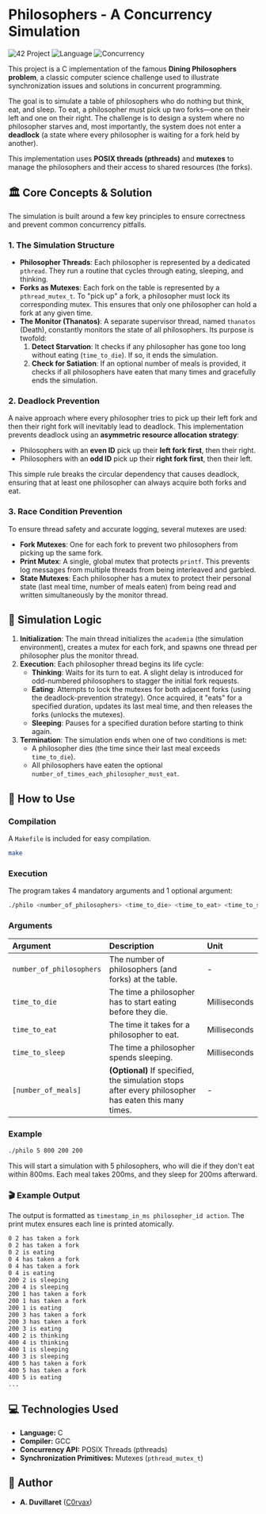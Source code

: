 # Philosophers - A Concurrency Simulation

![42 Project](https://img.shields.io/badge/42%20Project-Philosophers-blue) ![Language](https://img.shields.io/badge/Language-C-informational) ![Concurrency](https://img.shields.io/badge/Concurrency-Pthreads-critical)

This project is a C implementation of the famous **Dining Philosophers problem**, a classic computer science challenge used to illustrate synchronization issues and solutions in concurrent programming.

The goal is to simulate a table of philosophers who do nothing but think, eat, and sleep. To eat, a philosopher must pick up two forks—one on their left and one on their right. The challenge is to design a system where no philosopher starves and, most importantly, the system does not enter a **deadlock** (a state where every philosopher is waiting for a fork held by another).

This implementation uses **POSIX threads (pthreads)** and **mutexes** to manage the philosophers and their access to shared resources (the forks).

## 🏛️ Core Concepts & Solution

The simulation is built around a few key principles to ensure correctness and prevent common concurrency pitfalls.

### 1. The Simulation Structure
*   **Philosopher Threads**: Each philosopher is represented by a dedicated `pthread`. They run a routine that cycles through eating, sleeping, and thinking.
*   **Forks as Mutexes**: Each fork on the table is represented by a `pthread_mutex_t`. To "pick up" a fork, a philosopher must lock its corresponding mutex. This ensures that only one philosopher can hold a fork at any given time.
*   **The Monitor (Thanatos)**: A separate supervisor thread, named `thanatos` (Death), constantly monitors the state of all philosophers. Its purpose is twofold:
    1.  **Detect Starvation**: It checks if any philosopher has gone too long without eating (`time_to_die`). If so, it ends the simulation.
    2.  **Check for Satiation**: If an optional number of meals is provided, it checks if all philosophers have eaten that many times and gracefully ends the simulation.

### 2. Deadlock Prevention
A naive approach where every philosopher tries to pick up their left fork and then their right fork will inevitably lead to deadlock. This implementation prevents deadlock using an **asymmetric resource allocation strategy**:

*   Philosophers with an **even ID** pick up their **left fork first**, then their right.
*   Philosophers with an **odd ID** pick up their **right fork first**, then their left.

This simple rule breaks the circular dependency that causes deadlock, ensuring that at least one philosopher can always acquire both forks and eat.

### 3. Race Condition Prevention
To ensure thread safety and accurate logging, several mutexes are used:
*   **Fork Mutexes**: One for each fork to prevent two philosophers from picking up the same fork.
*   **Print Mutex**: A single, global mutex that protects `printf`. This prevents log messages from multiple threads from being interleaved and garbled.
*   **State Mutexes**: Each philosopher has a mutex to protect their personal state (last meal time, number of meals eaten) from being read and written simultaneously by the monitor thread.

## 🔄 Simulation Logic

1.  **Initialization**: The main thread initializes the `academia` (the simulation environment), creates a mutex for each fork, and spawns one thread per philosopher plus the monitor thread.
2.  **Execution**: Each philosopher thread begins its life cycle:
    *   **Thinking**: Waits for its turn to eat. A slight delay is introduced for odd-numbered philosophers to stagger the initial fork requests.
    *   **Eating**: Attempts to lock the mutexes for both adjacent forks (using the deadlock-prevention strategy). Once acquired, it "eats" for a specified duration, updates its last meal time, and then releases the forks (unlocks the mutexes).
    *   **Sleeping**: Pauses for a specified duration before starting to think again.
3.  **Termination**: The simulation ends when one of two conditions is met:
    *   A philosopher dies (the time since their last meal exceeds `time_to_die`).
    *   All philosophers have eaten the optional `number_of_times_each_philosopher_must_eat`.

## 🚀 How to Use

### Compilation
A `Makefile` is included for easy compilation.
```bash
make
```

### Execution
The program takes 4 mandatory arguments and 1 optional argument:
```bash
./philo <number_of_philosophers> <time_to_die> <time_to_eat> <time_to_sleep> [number_of_meals]
```

### Arguments

| Argument | Description | Unit |
| :--- | :--- | :--- |
| `number_of_philosophers`| The number of philosophers (and forks) at the table. | - |
| `time_to_die` | The time a philosopher has to start eating before they die. | Milliseconds |
| `time_to_eat` | The time it takes for a philosopher to eat. | Milliseconds |
| `time_to_sleep` | The time a philosopher spends sleeping. | Milliseconds |
| `[number_of_meals]` | **(Optional)** If specified, the simulation stops after every philosopher has eaten this many times. | - |

### Example
```bash
./philo 5 800 200 200
```
This will start a simulation with 5 philosophers, who will die if they don't eat within 800ms. Each meal takes 200ms, and they sleep for 200ms afterward.

### 🎬 Example Output

The output is formatted as `timestamp_in_ms philosopher_id action`. The print mutex ensures each line is printed atomically.

```
0 2 has taken a fork
0 2 has taken a fork
0 2 is eating
0 4 has taken a fork
0 4 has taken a fork
0 4 is eating
200 2 is sleeping
200 4 is sleeping
200 1 has taken a fork
200 1 has taken a fork
200 1 is eating
200 3 has taken a fork
200 3 has taken a fork
200 3 is eating
400 2 is thinking
400 4 is thinking
400 1 is sleeping
400 3 is sleeping
400 5 has taken a fork
400 5 has taken a fork
400 5 is eating
...
```

## 💻 Technologies Used

*   **Language:** C
*   **Compiler:** GCC
*   **Concurrency API:** POSIX Threads (pthreads)
*   **Synchronization Primitives:** Mutexes (`pthread_mutex_t`)

## 👤 Author

*   **A. Duvillaret** ([C0rvax](https://github.com/C0rvax))
